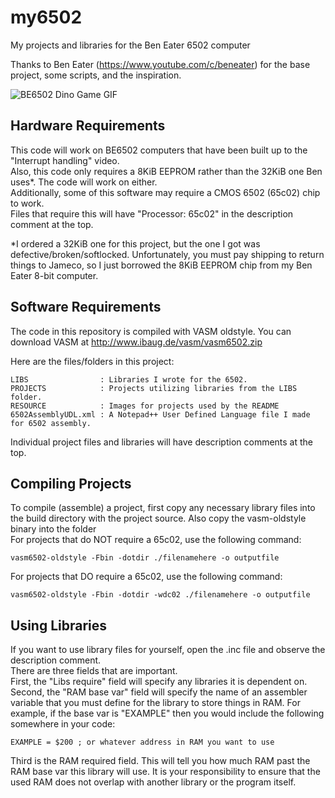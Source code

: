 # my6502
 My projects and libraries for the Ben Eater 6502 computer

Thanks to Ben Eater (https://www.youtube.com/c/beneater) for the base project, some scripts, and the inspiration.

![BE6502 Dino Game GIF](RESOURCE/BE6502Dino.gif)

## Hardware Requirements
This code will work on BE6502 computers that have been built up to the "Interrupt handling" video.  
Also, this code only requires a 8KiB EEPROM rather than the 32KiB one Ben uses*. The code will work on either.  
Additionally, some of this software may require a CMOS 6502 (65c02) chip to work.  
Files that require this will have "Processor: 65c02" in the description comment at the top.

*I ordered a 32KiB one for this project, but the one I got was defective/broken/softlocked. Unfortunately, you must pay shipping to return things to Jameco, so I just borrowed the 8KiB EEPROM chip from my Ben Eater 8-bit computer.
## Software Requirements
The code in this repository is compiled with VASM oldstyle. You can download VASM at http://www.ibaug.de/vasm/vasm6502.zip

Here are the files/folders in this project:
```
LIBS				: Libraries I wrote for the 6502.
PROJECTS			: Projects utilizing libraries from the LIBS folder.
RESOURCE			: Images for projects used by the README
6502AssemblyUDL.xml	: A Notepad++ User Defined Language file I made for 6502 assembly.
```
Individual project files and libraries will have description comments at the top.

## Compiling Projects
To compile (assemble) a project, first copy any necessary library files into the build directory with the project source. Also copy the vasm-oldstyle binary into the folder  
For projects that do NOT require a 65c02, use the following command:
```
vasm6502-oldstyle -Fbin -dotdir ./filenamehere -o outputfile
```
For projects that DO require a 65c02, use the following command:
```
vasm6502-oldstyle -Fbin -dotdir -wdc02 ./filenamehere -o outputfile
```

## Using Libraries
If you want to use library files for yourself, open the .inc file and observe the description comment.  
There are three fields that are important.  
First, the "Libs require" field will specify any libraries it is dependent on.
Second, the "RAM base var" field will specify the name of an assembler variable that you must define for the library to store things in RAM. For example, if the base var is "EXAMPLE" then you would include the following somewhere in your code:
```
EXAMPLE = $200 ; or whatever address in RAM you want to use
```
Third is the RAM required field. This will tell you how much RAM past the RAM base var this library will use. It is your responsibility to ensure that the used RAM does not overlap with another library or the program itself.
